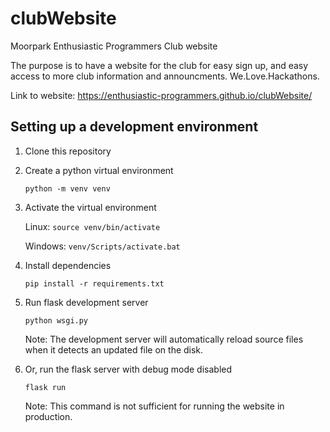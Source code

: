 # clubWebsite
Moorpark Enthusiastic Programmers Club website

The purpose is to have a website for the club for easy sign up, and easy access to more club information and announcments.
We.Love.Hackathons.


Link to website: https://enthusiastic-programmers.github.io/clubWebsite/

## Setting up a development environment

1) Clone this repository

2) Create a python virtual environment

   `python -m venv venv`

3) Activate the virtual environment

    Linux: `source venv/bin/activate`

    Windows: `venv/Scripts/activate.bat`

4) Install dependencies

   `pip install -r requirements.txt`

5) Run flask development server

   `python wsgi.py`
   
   Note: The development server will automatically reload source files when it detects an
   updated file on the disk. 

6) Or, run the flask server with debug mode disabled

   `flask run`
   
   Note: This command is not sufficient for running the website in production.
    
